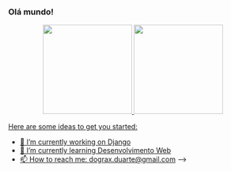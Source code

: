 ### Olá mundo!

<div align="center">
  <a href="https://github.com/DSystemz">
  <img height="180em" src="https://github-readme-stats.vercel.app/api?username=DSystemz&show_icons=true&theme=dracula&include_all_commits=true&count_private=true"/>
  <img height="180em" src="https://github-readme-stats.vercel.app/api/top-langs/?username=DSystemz&layout=compact&langs_count=7&theme=dracula"/>
</div>

Here are some ideas to get you started:

- 🔭 I’m currently working on Django
- 🌱 I’m currently learning Desenvolvimento Web
- 📫 How to reach me: dograx.duarte@gmail.com
-->
